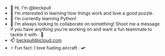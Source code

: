 - 👋 Hi, I’m @beckpull
- 👀 I’m interested in learning how things work and love a good puzzle.
- 🌱 I’m currently learning Python!
- 💞️ I’m always looking to collaborate on something! Shoot me a message if you have anything you're working on and want a fun teammate to tackle it with · 💪
- 📫 beckpull@icloud.com
- ⚡ Fun fact: I love fueling aircraft · 🛩️

